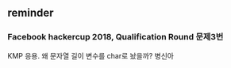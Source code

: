 ## reminder
### Facebook hackercup 2018, Qualification Round 문제3번
KMP 응용. 왜 문자열 길이 변수를 char로 놨을까? 병신아
